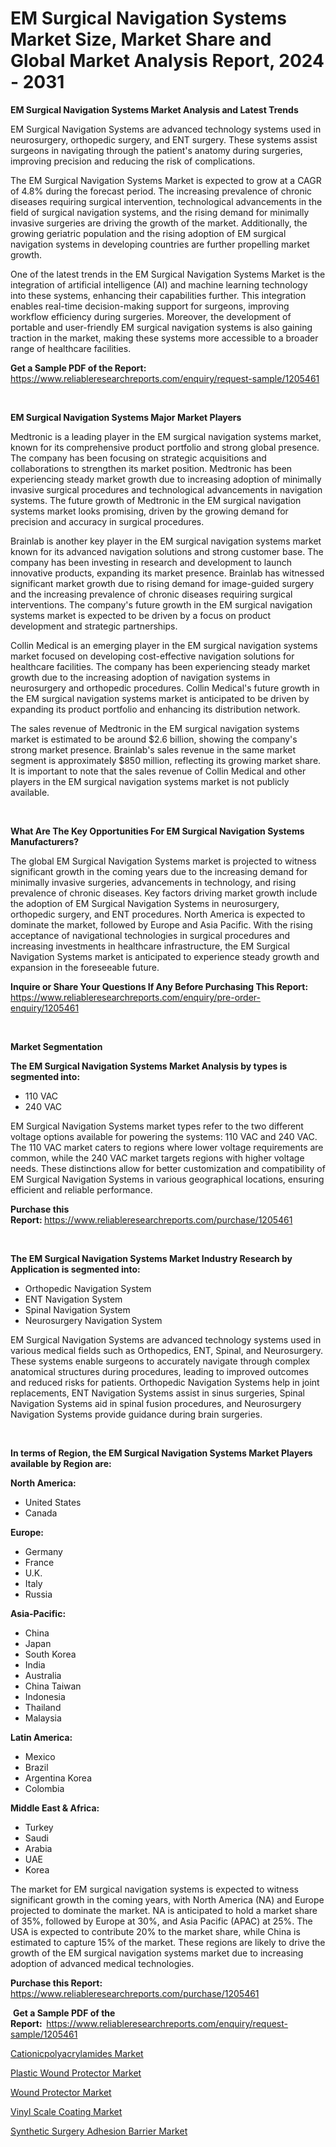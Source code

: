 <p><h1>EM Surgical Navigation Systems Market Size, Market Share and Global Market Analysis Report, 2024 - 2031</h1></p><p><strong>EM Surgical Navigation Systems Market Analysis and Latest Trends</strong></p>
<p><p>EM Surgical Navigation Systems are advanced technology systems used in neurosurgery, orthopedic surgery, and ENT surgery. These systems assist surgeons in navigating through the patient's anatomy during surgeries, improving precision and reducing the risk of complications.</p><p>The EM Surgical Navigation Systems Market is expected to grow at a CAGR of 4.8% during the forecast period. The increasing prevalence of chronic diseases requiring surgical intervention, technological advancements in the field of surgical navigation systems, and the rising demand for minimally invasive surgeries are driving the growth of the market. Additionally, the growing geriatric population and the rising adoption of EM surgical navigation systems in developing countries are further propelling market growth.</p><p>One of the latest trends in the EM Surgical Navigation Systems Market is the integration of artificial intelligence (AI) and machine learning technology into these systems, enhancing their capabilities further. This integration enables real-time decision-making support for surgeons, improving workflow efficiency during surgeries. Moreover, the development of portable and user-friendly EM surgical navigation systems is also gaining traction in the market, making these systems more accessible to a broader range of healthcare facilities.</p></p>
<p><strong>Get a Sample PDF of the Report:&nbsp;</strong> <a href="https://www.reliableresearchreports.com/enquiry/request-sample/1205461">https://www.reliableresearchreports.com/enquiry/request-sample/1205461</a></p>
<p>&nbsp;</p>
<p><strong>EM Surgical Navigation Systems Major Market Players</strong></p>
<p><p>Medtronic is a leading player in the EM surgical navigation systems market, known for its comprehensive product portfolio and strong global presence. The company has been focusing on strategic acquisitions and collaborations to strengthen its market position. Medtronic has been experiencing steady market growth due to increasing adoption of minimally invasive surgical procedures and technological advancements in navigation systems. The future growth of Medtronic in the EM surgical navigation systems market looks promising, driven by the growing demand for precision and accuracy in surgical procedures.</p><p>Brainlab is another key player in the EM surgical navigation systems market known for its advanced navigation solutions and strong customer base. The company has been investing in research and development to launch innovative products, expanding its market presence. Brainlab has witnessed significant market growth due to rising demand for image-guided surgery and the increasing prevalence of chronic diseases requiring surgical interventions. The company's future growth in the EM surgical navigation systems market is expected to be driven by a focus on product development and strategic partnerships.</p><p>Collin Medical is an emerging player in the EM surgical navigation systems market focused on developing cost-effective navigation solutions for healthcare facilities. The company has been experiencing steady market growth due to the increasing adoption of navigation systems in neurosurgery and orthopedic procedures. Collin Medical's future growth in the EM surgical navigation systems market is anticipated to be driven by expanding its product portfolio and enhancing its distribution network.</p><p>The sales revenue of Medtronic in the EM surgical navigation systems market is estimated to be around $2.6 billion, showing the company's strong market presence. Brainlab's sales revenue in the same market segment is approximately $850 million, reflecting its growing market share. It is important to note that the sales revenue of Collin Medical and other players in the EM surgical navigation systems market is not publicly available.</p></p>
<p>&nbsp;</p>
<p><strong>What Are The Key Opportunities For EM Surgical Navigation Systems Manufacturers?</strong></p>
<p><p>The global EM Surgical Navigation Systems market is projected to witness significant growth in the coming years due to the increasing demand for minimally invasive surgeries, advancements in technology, and rising prevalence of chronic diseases. Key factors driving market growth include the adoption of EM Surgical Navigation Systems in neurosurgery, orthopedic surgery, and ENT procedures. North America is expected to dominate the market, followed by Europe and Asia Pacific. With the rising acceptance of navigational technologies in surgical procedures and increasing investments in healthcare infrastructure, the EM Surgical Navigation Systems market is anticipated to experience steady growth and expansion in the foreseeable future.</p></p>
<p><strong>Inquire or Share Your Questions If Any Before Purchasing This Report:</strong> <a href="https://www.reliableresearchreports.com/enquiry/pre-order-enquiry/1205461">https://www.reliableresearchreports.com/enquiry/pre-order-enquiry/1205461</a></p>
<p>&nbsp;</p>
<p><strong>Market Segmentation</strong></p>
<p><strong>The EM Surgical Navigation Systems Market Analysis by types is segmented into:</strong></p>
<p><ul><li>110 VAC</li><li>240 VAC</li></ul></p>
<p><p>EM Surgical Navigation Systems market types refer to the two different voltage options available for powering the systems: 110 VAC and 240 VAC. The 110 VAC market caters to regions where lower voltage requirements are common, while the 240 VAC market targets regions with higher voltage needs. These distinctions allow for better customization and compatibility of EM Surgical Navigation Systems in various geographical locations, ensuring efficient and reliable performance.</p></p>
<p><strong>Purchase this Report:&nbsp;</strong><a href="https://www.reliableresearchreports.com/purchase/1205461">https://www.reliableresearchreports.com/purchase/1205461</a></p>
<p>&nbsp;</p>
<p><strong>The EM Surgical Navigation Systems Market Industry Research by Application is segmented into:</strong></p>
<p><ul><li>Orthopedic Navigation System</li><li>ENT Navigation System</li><li>Spinal Navigation System</li><li>Neurosurgery Navigation System</li></ul></p>
<p><p>EM Surgical Navigation Systems are advanced technology systems used in various medical fields such as Orthopedics, ENT, Spinal, and Neurosurgery. These systems enable surgeons to accurately navigate through complex anatomical structures during procedures, leading to improved outcomes and reduced risks for patients. Orthopedic Navigation Systems help in joint replacements, ENT Navigation Systems assist in sinus surgeries, Spinal Navigation Systems aid in spinal fusion procedures, and Neurosurgery Navigation Systems provide guidance during brain surgeries.</p></p>
<p>&nbsp;</p>
<p><strong>In terms of Region, the EM Surgical Navigation Systems Market Players available by Region are:</strong></p>
<p>
    <p> <strong> North America: </strong>
        <ul>
            <li>United States</li>
            <li>Canada</li>
        </ul>
        </p> 
    <p> <strong> Europe: </strong>
        <ul>
            <li>Germany</li>
            <li>France</li>
            <li>U.K.</li>
            <li>Italy</li>
            <li>Russia</li>
        </ul>
        </p> 
    <p> <strong> Asia-Pacific: </strong>
        <ul>
            <li>China</li>
            <li>Japan</li>
            <li>South Korea</li>
            <li>India</li>
            <li>Australia</li>
            <li>China Taiwan</li>
            <li>Indonesia</li>
            <li>Thailand</li>
            <li>Malaysia</li>
        </ul>
        </p> 
    <p> <strong> Latin America: </strong>
        <ul>
            <li>Mexico</li>
            <li>Brazil</li>
            <li>Argentina Korea</li>
            <li>Colombia</li>
        </ul>
        </p> 
    <p> <strong> Middle East & Africa: </strong>
        <ul>
            <li>Turkey</li>
            <li>Saudi</li>
            <li>Arabia</li>
            <li>UAE</li>
            <li>Korea</li>
        </ul>
    </p>
    </p>
<p><p>The market for EM surgical navigation systems is expected to witness significant growth in the coming years, with North America (NA) and Europe projected to dominate the market. NA is anticipated to hold a market share of 35%, followed by Europe at 30%, and Asia Pacific (APAC) at 25%. The USA is expected to contribute 20% to the market share, while China is estimated to capture 15% of the market. These regions are likely to drive the growth of the EM surgical navigation systems market due to increasing adoption of advanced medical technologies.</p></p>
<p><strong>Purchase this Report: </strong><a href="https://www.reliableresearchreports.com/purchase/1205461">https://www.reliableresearchreports.com/purchase/1205461</a></p>
<p>&nbsp;<strong>Get a Sample PDF of the Report:&nbsp;&nbsp;</strong><a href="https://www.reliableresearchreports.com/enquiry/request-sample/1205461">https://www.reliableresearchreports.com/enquiry/request-sample/1205461</a></p>
<p><strong></strong></p>
<p><p><a href="https://github.com/eeaveuhhh/Market-Research-Report-List-1/blob/main/cationicpolyacrylamides-market.md">Cationicpolyacrylamides Market</a></p><p><a href="https://medium.com/@macielind886/plastic-wound-protector-market-research-report-its-history-and-forecast-2024-to-2031-bae7994ab959">Plastic Wound Protector Market</a></p><p><a href="https://medium.com/@macielind886/wound-protector-market-size-market-outlook-and-market-forecast-2024-to-2031-d8a3d9646b36">Wound Protector Market</a></p><p><a href="https://github.com/brentleyjimmiealvaradoz4l1rea/Market-Research-Report-List-1/blob/main/vinyl-scale-coating-market.md">Vinyl Scale Coating Market</a></p><p><a href="https://medium.com/@macielind886/synthetic-surgery-adhesion-barrier-market-competitive-analysis-market-trends-and-forecast-to-2031-4ed76110caa8">Synthetic Surgery Adhesion Barrier Market</a></p></p>